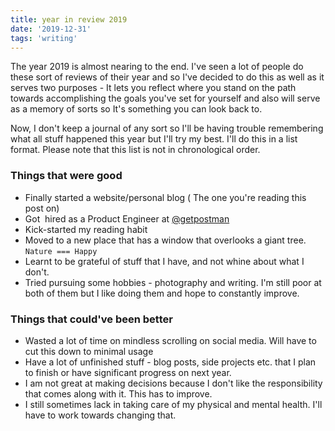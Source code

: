 ```yaml
---
title: year in review 2019
date: '2019-12-31'
tags: 'writing'
---
```


The year 2019 is almost nearing to the end. I've seen a lot of people do these sort of reviews of their year and so I've decided to do this as well as it serves two purposes - It lets you reflect where you stand on the path towards accomplishing the goals you've set for yourself and also will serve as a memory of sorts so It's something you can look back to.

Now, I don't keep a journal of any sort so I'll be having trouble remembering what all stuff happened this year but I'll try my best. I'll do this in a list format. Please note that this list is not in chronological order.

### Things that were good

* Finally started a website/personal blog ( The one you're reading this post on)
* Got  hired as a Product Engineer at [@getpostman](https://postman.com)
* Kick-started my reading habit
* Moved to a new place that has a window that overlooks a giant tree. `Nature === Happy`
* Learnt to be grateful of stuff that I have, and not whine about what I don't.
* Tried pursuing some hobbies - photography and writing. I'm still poor at both of them but I like doing them and hope to constantly improve.

### Things that could've been better

* Wasted a lot of time on mindless scrolling on social media. Will have to cut this down to minimal usage
* Have a lot of unfinished stuff - blog posts, side projects etc. that I plan to finish or have significant progress on next year.
* I am not great at making decisions because I don't like the responsibility that comes along with it. This has to improve.
* I still sometimes lack in taking care of my physical and mental health. I'll have to work towards changing that.
